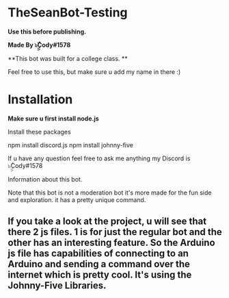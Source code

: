 # TheSeanBot-Testing
**Use this before publishing.**

**Made By ๖ۣۣۜCody#1578**

**This bot was built for a college class. **

Feel free to use this, but make sure u add my name in there :)


# Installation

__Make sure u first install node.js__

Install these packages 

npm install discord.js
npm install johnny-five

If u have any question feel free to ask me anything my Discord is ๖ۣۣۜCody#1578


Information about this bot.

Note that this bot is not a moderation bot it's more made for the fun side and exploration. it has a pretty unique command. 

## If you take a look at the project, u will see that there 2 js files. 1 is for just the regular bot and the other has an interesting feature. So the Arduino js file has capabilities of connecting to an Arduino and sending a command over the internet which is pretty cool. It's using the Johnny-Five Libraries. 




